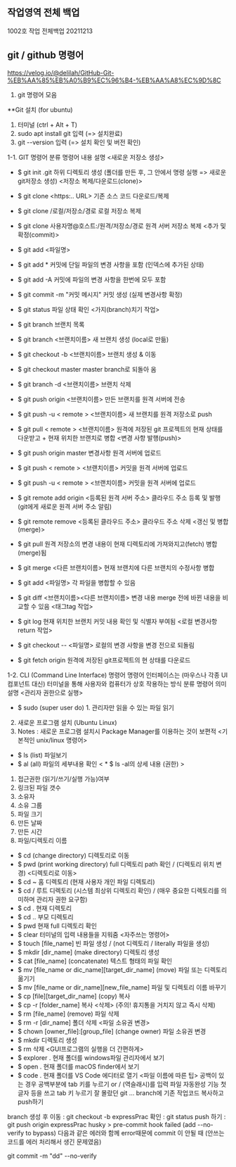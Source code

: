 ## 작업영역 전체 백업

1002호 작업 전체백업 20211213

## git / github 명령어 
https://velog.io/@delilah/GitHub-Git-%EB%AA%85%EB%A0%B9%EC%96%B4-%EB%AA%A8%EC%9D%8C



1. git 명령어 모음

**Git 설치 (for ubuntu)
1) 터미널 (ctrl + Alt + T)
2) sudo apt install git 입력 (=> 설치완료)
3) git --version 입력 (=> 설치 확인 및 버전 확인)

1-1. GIT 명령어
분류	명령어	내용 설명
<새로운 저장소 생성>	
* $ git init	.git 하위 디렉토리 생성
(폴더를 만든 후, 그 안에서 명령 실행 => 새로운 git저장소 생성)
<저장소 복제/다운로드(clone)>	
* $ git clone <https:.. URL>	기존 소스 코드 다운로드/복제


* $ git clone /로컬/저장소/경로	로컬 저장소 복제
* $ git clone 사용자명@호스트:/원격/저장소/경로	원격 서버 저장소 복제
<추가 및 확정(commit)>


* $ git add <파일명>
* $ git add *	커밋에 단일 파일의 변경 사항을 포함
(인덱스에 추가된 상태)
* $ git add -A	커밋에 파일의 변경 사항을 한번에 모두 포함
* $ git commit -m "커밋 메시지"	커밋 생성
(실제 변경사항 확정)
* $ git status	파일 상태 확인
<가지(branch)치기 작업>	
* $ git branch	브랜치 목록
* $ git branch <브랜치이름>	새 브랜치 생성 (local로 만듦)
* $ git checkout -b <브랜치이름>	브랜치 생성 & 이동
* $ git checkout master	master branch로 되돌아 옴
* $ git branch -d <브랜치이름>	브랜치 삭제
* $ git push origin <브랜치이름>	만든 브랜치를 원격 서버에 전송
* $ git push -u < remote > <브랜치이름>	새 브랜치를 원격 저장소로 push
* $ git pull < remote > <브랜치이름>	원격에 저장된 git 프로젝트의 현재 상태를 다운받고 + 현재 위치한 브랜치로 병합
<변경 사항 발행(push)>	
* $ git push origin master	변경사항 원격 서버에 업로드
* $ git push < remote > <브랜치이름>	커밋을 원격 서버에 업로드
* $ git push -u < remote > <브랜치이름>	커밋을 원격 서버에 업로드
* $ git remote add origin <등록된 원격 서버 주소>	클라우드 주소 등록 및 발행
(git에게 새로운 원격 서버 주소 알림)
* $ git remote remove <등록된 클라우드 주소>	클라우드 주소 삭제
<갱신 및 병합(merge)>	
* $ git pull	원격 저장소의 변경 내용이 현재 디렉토리에 가져와지고(fetch) 병합(merge)됨
* $ git merge <다른 브랜치이름>	현재 브랜치에 다른 브랜치의 수정사항 병합
* $ git add <파일명>	각 파일을 병합할 수 있음
* $ git diff <브랜치이름><다른 브랜치이름>	변경 내용 merge 전에 바뀐 내용을 비교할 수 있음
<태그tag 작업>	
* $ git log	현재 위치한 브랜치 커밋 내용 확인 및 식별자 부여됨
<로컬 변경사항 return 작업>	
* $ git checkout -- <파일명>	로컬의 변경 사항을 변경 전으로 되돌림
* $ git fetch origin	원격에 저장된 git프로젝트의 현 상태를 다운로드

1-2. CLI (Command Line Interface) 명령어
명령어 인터페이스는 (마우스나 각종 UI 컴포넌트 대신) 터미널을 통해 사용자와 컴퓨터가 상호 작용하는 방식
분류	명령어	의미	설명
<관리자 권한으로 실행>	
* $ sudo	(super user do)	1. 관리자만 읽을 수 있는 파일 읽기
2. 새로운 프로그램 설치 (Ubuntu Linux)
3. Notes : 새로운 프로그램 설치시 Package Manager를 이용하는 것이 보편적
<기본적인 unix/linux 명령어>	
* $ ls	(list)	파일보기
* $ al	(all)	파일의 세부내용 확인
< * $ ls -al의 상세 내용 (권한) >

1. 접근권한 (읽기/쓰기/실행 가능)여부
2. 링크된 파일 갯수
3. 소유자
4. 소유 그룹
5. 파일 크기
6. 만든 날짜
7. 만든 시간
8. 파일/디렉토리 이름
* $ cd	(change directory)	디렉토리로 이동
* $ pwd	(print working directory)	full 디렉토리 path 확인 /
(디렉토리 위치 변경)
<디렉토리로 이동>	
* $ cd ~		홈 디렉토리 (현재 사용자 개인 파일 디렉토리)
* $ cd /		루트 디렉토리 (시스템 최상위 디렉토리 확인) /
(매우 중요한 디렉토리를 의미하며 관리자 권한 요구함)
* $ cd .		현재 디렉토리
* $ cd ..		부모 디렉토리
* $ pwd		현재 full 디렉토리 확인
* $ clear		터미널의 입력 내용들을 지워줌
<자주쓰는 명령어>	
* $ touch [file_name]		빈 파일 생성 / (not 디렉토리 / literally 파일을 생성)
* $ mkdir [dir_name]	(make directory)	디렉토리 생성
* $ cat [file_name]	(concatenate)	텍스트 형태의 파일 확인
* $ mv [file_name or dic_name][target_dir_name]	(move)	파일 또는 디렉토리 옮기기
* $ mv [file_name or dir_name][new_file_name]		파일 및 디렉토리 이름 바꾸기
* $ cp [file][target_dir_name]	(copy)	복사
* $ cp -r [folder_name]		복사
<삭제>
(주의! 휴지통을 거치지 않고 즉시 삭제)	
* $ rm [file_name]	(remove)	파일 삭제
* $ rm -r [dir_name]		폴더 삭제
<파일 소유권 변경>	
* $ chown [owner_file]:[group_file]	(change owner)	파일 소유권 변경
* $ mkdir		디렉토리 생성
* $ rm		삭제
<GUI프로그램의 실행을 더 간편하게>	
* $ explorer .		현재 폴더를 windows파일 관리자에서 보기
* $ open .		현재 폴더를 macOS finder에서 보기
* $ code .		현재 폴더를 VS Code 에디터로 열기
<파일 이름에 따른 팁>	공백이 있는 경우		공백부분에 tab 키를 누르기 or / (역슬래시)를 입력
파일 자동완성 기능		첫글자 등을 쓰고 tab 키 누르기
잘 몰랐던 git ...
branch에 기존 작업코드 복사하고 push하기

branch 생성 후 이동 : git checkout -b expressPrac
확인 : git status
push 하기 : git push origin expressPrac
husky > pre-commit hook failed (add --no-verify to bypass) 다음과 같은 에러와 함께 error때문에 commit 이 안될 때 (안쓰는 코드를 에러 처리해서 생긴 문제였음)

git commit -m "dd" --no-verify